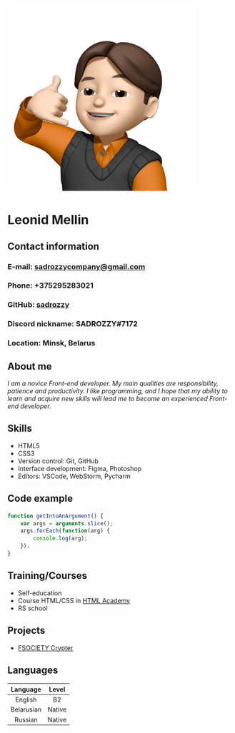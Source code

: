 ![avatar](https://github.com/sadrozzy/rsschool-cv/blob/gh-pages/img/avatar.png?raw=true)

# **Leonid Mellin**


## Contact information
### __E-mail:__ sadrozzycompany@gmail.com
### __Phone:__ +375295283021
### __GitHub:__ [sadrozzy](https://github.com/sadrozzy)
### __Discord nickname:__ SADROZZY#7172
### __Location:__ Minsk, Belarus


## About me
_I am a novice Front-end developer. My main qualities are responsibility, patience and productivity. I like programming, and I hope that my ability to learn and acquire new skills will lead me to become an experienced Front-end developer._


## Skills
* HTML5
* CSS3
* Version control: Git, GitHub
* Interface development: Figma, Photoshop
* Editors: VSCode, WebStorm, Pycharm


## Code example
```javascript
function getIntoAnArgument() {
    var args = arguments.slice();
    args.forEach(function(arg) {
        console.log(arg);
    });
}
```


## Training/Courses
* Self-education 
* Course HTML/CSS in [HTML Academy](https://htmlacademy.ru)
* RS school


## Projects
* [FSOCIETY Crypter](https://github.com/sadrozzy/fsociety)


## Languages
|  Language  |  Level 	|
|:----------:|:--------:|
|  English   |    B2    |
| Belarusian |  Native 	|
|  Russian   |  Native 	|